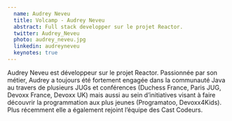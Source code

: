 ```yaml
---
  name: Audrey Neveu
  title: Volcamp - Audrey Neveu
  abstract: Full stack developper sur le projet Reactor.
  twitter: Audrey_Neveu
  photo: audrey_neveu.jpg
  linkedin: audreyneveu
  keynotes: true
---
```

Audrey Neveu est développeur sur le projet Reactor. 
Passionnée par son métier, Audrey a toujours été fortement engagée dans la communauté Java au travers de plusieurs JUGs et conférences (Duchess France, Paris JUG, Devoxx France, Devoxx UK) mais aussi au sein d’initiatives visant à faire découvrir la programmation aux plus jeunes (Programatoo, Devoxx4Kids). 
Plus récemment elle a également rejoint l’équipe des Cast Codeurs.
